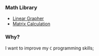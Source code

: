 ### Math Library

- [Linear Grapher](grapher)
- [Matrix Calculation]() 



### Why?

I want to improve my `C` programming skills; 